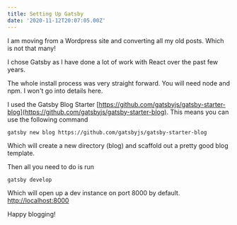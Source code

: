 ```yaml
---
title: Setting Up Gatsby
date: '2020-11-12T20:07:05.00Z'
---
```


I am moving from a Wordpress site and converting all my old posts. Which is not that many!

I chose Gatsby as I have done a lot of work with React over the past few years.

The whole install process was very straight forward. You will need node and npm. I won't go into details here.

I used the Gatsby Blog Starter [https://github.com/gatsbyjs/gatsby-starter-blog](https://github.com/gatsbyjs/gatsby-starter-blog). This means you can use the following command

```
gatsby new blog https://github.com/gatsbyjs/gatsby-starter-blog
```

Which will create a new directory (blog) and scaffold out a pretty good blog template.

Then all you need to do is run

```
gatsby develop
```

Which will open up a dev instance on port 8000 by default. [http://localhost:8000](http://localhost:8000)

Happy blogging!
